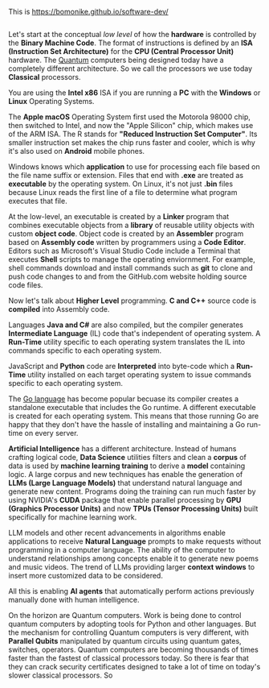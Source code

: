 This is https://bomonike.github.io/software-dev/

<a target="_blank" href="https://youtu.be/8lOaxFIk3wE"><img alt="" src="https://res.cloudinary.com/dcajqrroq/image/upload/v1724028528/software-dev-4_ukb4dy.png"></a>

Let's start at the conceptual *low level* of how the <strong>hardware</strong> is controlled by the <strong>Binary Machine Code</strong>.
The format of instructions is defined by an <strong>ISA (Instruction Set Architecture)</strong> for the  <strong>CPU (Central Processor Unit)</strong> hardware.
The <a target="_blank" href="https://wilsonmar.github.io/quantum"/>Quantum</a> computers being designed today have a completely different architecture. So we call the processors we use today <strong>Classical</strong> processors.

You are using the <strong>Intel x86</strong> ISA if you are running a <strong>PC</strong> with the <strong>Windows</strong> or <strong>Linux</strong> Operating Systems.

The <strong>Apple macOS</strong> Operating System first used the Motorola 98000 chip, then switched to Intel, and now the "Apple Silicon" chip, which makes use of the ARM ISA. The R stands for <strong>"Reduced Instruction Set Computer"</strong>. Its smaller instruction set makes the chip runs faster and cooler, which is why it's also used on <strong>Android</strong> mobile phones.

Windows knows which <strong>application</strong> to use for processing each file based on the file name suffix or extension.
Files that end with <strong>.exe</strong> are treated as <strong>executable</strong> by the operating system. On Linux, it's not just <strong>.bin</strong> files because Linux reads the first line of a file to determine what program executes that file.

At the low-level, an executable is created by a <strong>Linker</strong> program that combines executable objects from a <strong>library</strong> of reusable utility objects with custom <strong>object code</strong>. Object code is created by an <strong> Assembler</strong> program based on <strong>Assembly code</strong> written by programmers using a <strong>Code Editor</strong>.
Editors such as Microsoft's Visual Studio Code include a Terminal that executes <strong>Shell</strong> scripts to manage the operating enviornment.
For example, shell commands download and install commands such as <strong>git</strong> to clone and push code changes to and from the GitHub.com website holding source code files.

Now let's talk about <strong>Higher Level</strong> programming.
<strong>C and C++</strong> source code is <strong>compiled</strong> into Assembly code.

Languages <strong>Java and C#</strong> are also compiled, but the compiler generates <strong>Intermediate Language</strong> (IL) code that's independent of operating system. A <strong>Run-Time</strong> utility specific to each operating system translates the IL into commands specific to each operating system.

JavaScript and <strong>Python</strong> code are <strong>Interpreted</strong> into byte-code which a <strong>Run-Time</strong> utility installed on each target operating system to issue commands specific to each operating system.

The <a target="_blank" href="http://wilsonmar.github.io/golang/">Go language</a> has become popular becuase its compiler creates a standalone executable that includes the Go runtime. A different executable is created for each operating system. This means that those running Go are happy that they don't have the hassle of installing and maintaining a Go run-time on every server.

<strong>Artificial Intelligence</strong> has a different architecture. Instead of humans crafting logical code, <strong>Data Science</strong> utilities filters and clean a <strong>corpus</strong> of data is used by <strong>machine learning training</strong> to derive a <strong>model</strong> containing logic. A large corpus and new techniques has enable the generation of <strong>LLMs (Large Language Models)</strong> that understand natural language and generate new content.
Programs doing the training can run much faster by using NVIDIA's <strong>CUDA</strong> package that enable  parallel processing by <strong>GPU (Graphics Processor Units)</strong> and now
<strong>TPUs (Tensor Processing Units)</strong> built specifically for machine learning work.

LLM models and other recent advancements in algorithms enable applications to receive <strong>Natural Language</strong> prompts to make requests without programming in a computer language. The ability of the computer to understand relationships among concepts enable it to generate new poems and music videos. The trend of LLMs providing larger <strong>context windows</strong> to insert more customized data to be considered.

All this is enabling <strong>AI agents</strong> that automatically perform actions previously manually done with human intelligence.

On the horizon are Quantum computers.
Work is being done to control quantum computers by adopting tools for Python and other languages.
But the mechanism for controlling Quantum computers is very different, with <strong>Parallel Qubits</strong> manipulated by quantum circuits using quantum gates, switches, operators.
Quantum computers are becoming thousands of times faster than the fastest of classical processors today. So there is fear that they can crack security certificates designed to take a lot of time on today's slower classical processors. So



